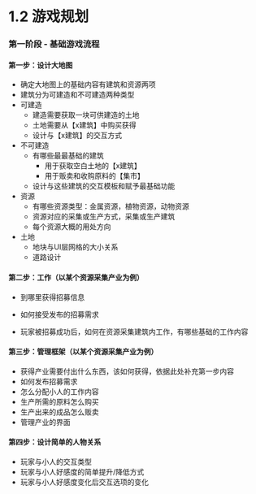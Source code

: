 # 1.2 游戏规划

### 第一阶段 - 基础游戏流程

#### 第一步：设计大地图

- 确定大地图上的基础内容有建筑和资源两项
- 建筑分为可建造和不可建造两种类型
- 可建造
  - 建造需要获取一块可供建造的土地
  - 土地需要从【x建筑】中购买获得
  - 设计与【x建筑】的交互方式
- 不可建造
  - 有哪些最最基础的建筑
    - 用于获取空白土地的【x建筑】
    - 用于贩卖和收购原料的【集市】
  - 设计与这些建筑的交互模板和赋予最基础功能
- 资源
  - 有哪些资源类型：金属资源，植物资源，动物资源
  - 资源对应的采集或生产方式，采集或生产建筑
  - 每个资源大概的用处方向
- 土地
  - 地块与UI层网格的大小关系
  - 道路设计



#### 第二步：工作（以某个资源采集产业为例）

- 到哪里获得招募信息

- 如何接受发布的招募需求
- 玩家被招募成功后，如何在资源采集建筑内工作，有哪些基础的工作内容



#### 第三步：管理框架（以某个资源采集产业为例）

- 获得产业需要付出什么东西，该如何获得，依据此处补充第一步内容
- 如何发布招募需求
- 怎么分配小人的工作内容
- 生产所需的原料怎么购买
- 生产出来的成品怎么贩卖
- 管理产业的界面



#### 第四步：设计简单的人物关系

- 玩家与小人的交互类型
- 玩家与小人好感度的简单提升/降低方式
- 玩家与小人好感度变化后交互选项的变化

